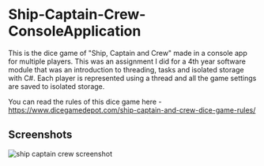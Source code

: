 # Ship-Captain-Crew-ConsoleApplication

This is the dice game of "Ship, Captain and Crew" made in a console app for multiple players.
This was an assignment I did for a 4th year software module that was an introduction to threading, tasks and isolated storage with C#. 
Each player is represented using a thread and all the game settings are saved to isolated storage. 

You can read the rules of this dice game here - https://www.dicegamedepot.com/ship-captain-and-crew-dice-game-rules/

## Screenshots
![ship captain crew screenshot](https://user-images.githubusercontent.com/47157867/195106092-01945fa9-20aa-4b0a-ab1d-a7a3b4e839a2.png)
